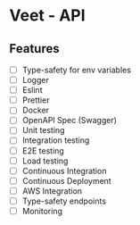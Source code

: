 # Veet - API

## Features

- [ ] Type-safety for env variables
- [ ] Logger
- [ ] Eslint
- [ ] Prettier
- [ ] Docker
- [ ] OpenAPI Spec (Swagger)
- [ ] Unit testing
- [ ] Integration testing
- [ ] E2E testing
- [ ] Load testing
- [ ] Continuous Integration
- [ ] Continuous Deployment
- [ ] AWS Integration
- [ ] Type-safety endpoints
- [ ] Monitoring
